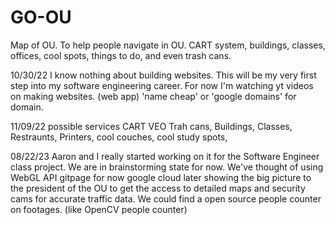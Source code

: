 # GO-OU
Map of OU. To help people navigate in OU. CART system, buildings, classes, offices, cool spots, things to do, and even trash cans.

10/30/22
I know nothing about building websites.
This will be my very first step into my software engineering career.
For now I'm watching yt videos on making websites. (web app)
'name cheap' or 'google domains' for domain.

11/09/22
possible services
  CART
  VEO
  Trah cans, Buildings, Classes, Restraunts, Printers, cool couches, cool study spots, 

08/22/23
Aaron and I really started working on it for the Software Engineer class project.
We are in brainstorming state for now.
  We've thought of using
    WebGL API
    gitpage for now
      google cloud later
    showing the big picture to the president of the OU to get the access to detailed maps and security cams for accurate traffic data.
      We could find a open source people counter on footages. (like OpenCV people counter)
